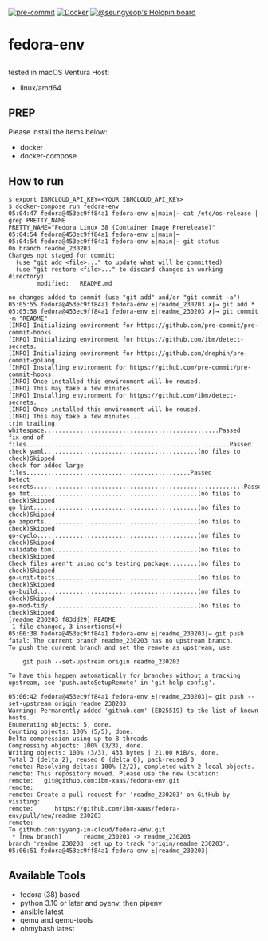 [![pre-commit](https://github.com/ibm-xaas/fedora-env/actions/workflows/pre-commit.yaml/badge.svg?branch=main)](https://github.com/ibm-xaas/fedora-env/actions/workflows/pre-commit.yaml)
[![Docker](https://github.com/ibm-xaas/fedora-env/actions/workflows/docker-publish.yml/badge.svg)](https://github.com/ibm-xaas/fedora-env/actions/workflows/docker-publish.yml)
[![@seungyeop's Holopin board](https://holopin.me/seungyeop)](https://holopin.io/@seungyeop)

# fedora-env
##
tested in macOS Ventura
Host:
- linux/amd64


## PREP

Please install the items below:
* docker
* docker-compose

## How to run
```
$ export IBMCLOUD_API_KEY=<YOUR IBMCLOUD_API_KEY>
$ docker-compose run fedora-env
05:04:47 fedora@453ec9ff84a1 fedora-env ±|main|→ cat /etc/os-release | grep PRETTY_NAME
PRETTY_NAME="Fedora Linux 38 (Container Image Prerelease)"
05:04:54 fedora@453ec9ff84a1 fedora-env ±|main|→
05:04:54 fedora@453ec9ff84a1 fedora-env ±|main|→ git status
On branch readme_230203
Changes not staged for commit:
  (use "git add <file>..." to update what will be committed)
  (use "git restore <file>..." to discard changes in working directory)
        modified:   README.md

no changes added to commit (use "git add" and/or "git commit -a")
05:05:55 fedora@453ec9ff84a1 fedora-env ±|readme_230203 ✗|→ git add *
05:05:58 fedora@453ec9ff84a1 fedora-env ±|readme_230203 ✗|→ git commit -m "README"
[INFO] Initializing environment for https://github.com/pre-commit/pre-commit-hooks.
[INFO] Initializing environment for https://github.com/ibm/detect-secrets.
[INFO] Initializing environment for https://github.com/dnephin/pre-commit-golang.
[INFO] Installing environment for https://github.com/pre-commit/pre-commit-hooks.
[INFO] Once installed this environment will be reused.
[INFO] This may take a few minutes...
[INFO] Installing environment for https://github.com/ibm/detect-secrets.
[INFO] Once installed this environment will be reused.
[INFO] This may take a few minutes...
trim trailing whitespace.................................................Passed
fix end of files.........................................................Passed
check yaml...........................................(no files to check)Skipped
check for added large files..............................................Passed
Detect secrets...........................................................Passed
go fmt...............................................(no files to check)Skipped
go lint..............................................(no files to check)Skipped
go imports...........................................(no files to check)Skipped
go-cyclo.............................................(no files to check)Skipped
validate toml........................................(no files to check)Skipped
Check files aren't using go's testing package........(no files to check)Skipped
go-unit-tests........................................(no files to check)Skipped
go-build.............................................(no files to check)Skipped
go-mod-tidy..........................................(no files to check)Skipped
[readme_230203 f83dd29] README
 1 file changed, 3 insertions(+)
05:06:38 fedora@453ec9ff84a1 fedora-env ±|readme_230203|→ git push
fatal: The current branch readme_230203 has no upstream branch.
To push the current branch and set the remote as upstream, use

    git push --set-upstream origin readme_230203

To have this happen automatically for branches without a tracking
upstream, see 'push.autoSetupRemote' in 'git help config'.

05:06:42 fedora@453ec9ff84a1 fedora-env ±|readme_230203|→ git push --set-upstream origin readme_230203
Warning: Permanently added 'github.com' (ED25519) to the list of known hosts.
Enumerating objects: 5, done.
Counting objects: 100% (5/5), done.
Delta compression using up to 8 threads
Compressing objects: 100% (3/3), done.
Writing objects: 100% (3/3), 433 bytes | 21.00 KiB/s, done.
Total 3 (delta 2), reused 0 (delta 0), pack-reused 0
remote: Resolving deltas: 100% (2/2), completed with 2 local objects.
remote: This repository moved. Please use the new location:
remote:   git@github.com:ibm-xaas/fedora-env.git
remote:
remote: Create a pull request for 'readme_230203' on GitHub by visiting:
remote:      https://github.com/ibm-xaas/fedora-env/pull/new/readme_230203
remote:
To github.com:syyang-in-cloud/fedora-env.git
 * [new branch]      readme_230203 -> readme_230203
branch 'readme_230203' set up to track 'origin/readme_230203'.
05:06:51 fedora@453ec9ff84a1 fedora-env ±|readme_230203|→
```
## Available Tools
* fedora (38) based
* python 3.10 or later and pyenv, then pipenv
* ansible latest
* qemu and qemu-tools
* ohmybash latest
